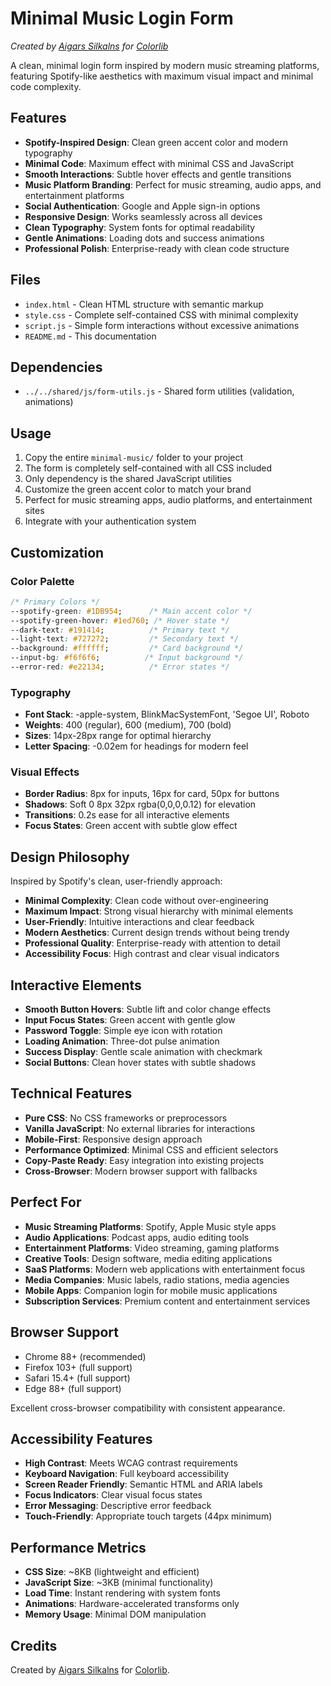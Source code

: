 # Minimal Music Login Form

*Created by [Aigars Silkalns](https://github.com/puikinsh/) for [Colorlib](https://colorlib.com)*

A clean, minimal login form inspired by modern music streaming platforms, featuring Spotify-like aesthetics with maximum visual impact and minimal code complexity.

## Features

- **Spotify-Inspired Design**: Clean green accent color and modern typography
- **Minimal Code**: Maximum effect with minimal CSS and JavaScript
- **Smooth Interactions**: Subtle hover effects and gentle transitions
- **Music Platform Branding**: Perfect for music streaming, audio apps, and entertainment platforms
- **Social Authentication**: Google and Apple sign-in options
- **Responsive Design**: Works seamlessly across all devices
- **Clean Typography**: System fonts for optimal readability
- **Gentle Animations**: Loading dots and success animations
- **Professional Polish**: Enterprise-ready with clean code structure

## Files

- `index.html` - Clean HTML structure with semantic markup
- `style.css` - Complete self-contained CSS with minimal complexity
- `script.js` - Simple form interactions without excessive animations
- `README.md` - This documentation

## Dependencies

- `../../shared/js/form-utils.js` - Shared form utilities (validation, animations)

## Usage

1. Copy the entire `minimal-music/` folder to your project
2. The form is completely self-contained with all CSS included
3. Only dependency is the shared JavaScript utilities
4. Customize the green accent color to match your brand
5. Perfect for music streaming apps, audio platforms, and entertainment sites
6. Integrate with your authentication system

## Customization

### Color Palette
```css
/* Primary Colors */
--spotify-green: #1DB954;      /* Main accent color */
--spotify-green-hover: #1ed760; /* Hover state */
--dark-text: #191414;          /* Primary text */
--light-text: #727272;         /* Secondary text */
--background: #ffffff;         /* Card background */
--input-bg: #f6f6f6;          /* Input background */
--error-red: #e22134;          /* Error states */
```

### Typography
- **Font Stack**: -apple-system, BlinkMacSystemFont, 'Segoe UI', Roboto
- **Weights**: 400 (regular), 600 (medium), 700 (bold)
- **Sizes**: 14px-28px range for optimal hierarchy
- **Letter Spacing**: -0.02em for headings for modern feel

### Visual Effects
- **Border Radius**: 8px for inputs, 16px for card, 50px for buttons
- **Shadows**: Soft 0 8px 32px rgba(0,0,0,0.12) for elevation
- **Transitions**: 0.2s ease for all interactive elements
- **Focus States**: Green accent with subtle glow effect

## Design Philosophy

Inspired by Spotify's clean, user-friendly approach:
- **Minimal Complexity**: Clean code without over-engineering
- **Maximum Impact**: Strong visual hierarchy with minimal elements
- **User-Friendly**: Intuitive interactions and clear feedback
- **Modern Aesthetics**: Current design trends without being trendy
- **Professional Quality**: Enterprise-ready with attention to detail
- **Accessibility Focus**: High contrast and clear visual indicators

## Interactive Elements

- **Smooth Button Hovers**: Subtle lift and color change effects
- **Input Focus States**: Green accent with gentle glow
- **Password Toggle**: Simple eye icon with rotation
- **Loading Animation**: Three-dot pulse animation
- **Success Display**: Gentle scale animation with checkmark
- **Social Buttons**: Clean hover states with subtle shadows

## Technical Features

- **Pure CSS**: No CSS frameworks or preprocessors
- **Vanilla JavaScript**: No external libraries for interactions
- **Mobile-First**: Responsive design approach
- **Performance Optimized**: Minimal CSS and efficient selectors
- **Copy-Paste Ready**: Easy integration into existing projects
- **Cross-Browser**: Modern browser support with fallbacks

## Perfect For

- **Music Streaming Platforms**: Spotify, Apple Music style apps
- **Audio Applications**: Podcast apps, audio editing tools
- **Entertainment Platforms**: Video streaming, gaming platforms
- **Creative Tools**: Design software, media editing applications
- **SaaS Platforms**: Modern web applications with entertainment focus
- **Media Companies**: Music labels, radio stations, media agencies
- **Mobile Apps**: Companion login for mobile music applications
- **Subscription Services**: Premium content and entertainment services

## Browser Support

- Chrome 88+ (recommended)
- Firefox 103+ (full support)
- Safari 15.4+ (full support)
- Edge 88+ (full support)

Excellent cross-browser compatibility with consistent appearance.

## Accessibility Features

- **High Contrast**: Meets WCAG contrast requirements
- **Keyboard Navigation**: Full keyboard accessibility
- **Screen Reader Friendly**: Semantic HTML and ARIA labels
- **Focus Indicators**: Clear visual focus states
- **Error Messaging**: Descriptive error feedback
- **Touch-Friendly**: Appropriate touch targets (44px minimum)

## Performance Metrics

- **CSS Size**: ~8KB (lightweight and efficient)
- **JavaScript Size**: ~3KB (minimal functionality)
- **Load Time**: Instant rendering with system fonts
- **Animations**: Hardware-accelerated transforms only
- **Memory Usage**: Minimal DOM manipulation

## Credits

Created by [Aigars Silkalns](https://github.com/puikinsh/) for [Colorlib](https://colorlib.com).
